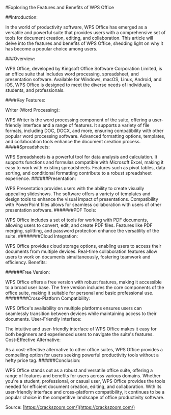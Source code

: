 #Exploring the Features and Benefits of WPS Office

##Introduction:

In the world of productivity software, WPS Office has emerged as a versatile and powerful suite that provides users with a comprehensive set of tools for document creation, editing, and collaboration. This article will delve into the features and benefits of WPS Office, shedding light on why it has become a popular choice among users.

###Overview:

WPS Office, developed by Kingsoft Office Software Corporation Limited, is an office suite that includes word processing, spreadsheet, and presentation software. Available for Windows, macOS, Linux, Android, and iOS, WPS Office is designed to meet the diverse needs of individuals, students, and professionals.

####Key Features:

Writer (Word Processing):

WPS Writer is the word processing component of the suite, offering a user-friendly interface and a range of features.
It supports a variety of file formats, including DOC, DOCX, and more, ensuring compatibility with other popular word processing software.
Advanced formatting options, templates, and collaboration tools enhance the document creation process.
#####Spreadsheets:

WPS Spreadsheets is a powerful tool for data analysis and calculation.
It supports functions and formulas compatible with Microsoft Excel, making it easy to work with existing spreadsheets.
Features such as pivot tables, data sorting, and conditional formatting contribute to a robust spreadsheet experience.
######Presentation:

WPS Presentation provides users with the ability to create visually appealing slideshows.
The software offers a variety of templates and design tools to enhance the visual impact of presentations.
Compatibility with PowerPoint files allows for seamless collaboration with users of other presentation software.
#######PDF Tools:

WPS Office includes a set of tools for working with PDF documents, allowing users to convert, edit, and create PDF files.
Features like PDF merging, splitting, and password protection enhance the versatility of the suite.
########Cloud Integration:

WPS Office provides cloud storage options, enabling users to access their documents from multiple devices.
Real-time collaboration features allow users to work on documents simultaneously, fostering teamwork and efficiency.
Benefits:

######Free Version:

WPS Office offers a free version with robust features, making it accessible to a broad user base.
The free version includes the core components of the office suite, making it suitable for personal and basic professional use.
########Cross-Platform Compatibility:

WPS Office's availability on multiple platforms ensures users can seamlessly transition between devices while maintaining access to their documents.
User-Friendly Interface:

The intuitive and user-friendly interface of WPS Office makes it easy for both beginners and experienced users to navigate the suite's features.
Cost-Effective Alternative:

As a cost-effective alternative to other office suites, WPS Office provides a compelling option for users seeking powerful productivity tools without a hefty price tag.
######Conclusion:

WPS Office stands out as a robust and versatile office suite, offering a range of features and benefits for users across various domains. Whether you're a student, professional, or casual user, WPS Office provides the tools needed for efficient document creation, editing, and collaboration. With its user-friendly interface and cross-platform compatibility, it continues to be a popular choice in the competitive landscape of office productivity software.

Source: [https://crackszoom.com/](https://crackszoom.com/)
